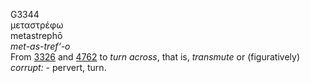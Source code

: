 <body>
  <p>G3344<br>  μεταστρέφω  <br> metastrephō  <br><i>met-as-tref‘-o </i><br>From <a href="g3326.htm">3326</a> and <a href="g4762.htm">4762</a>  to <i>turn</i> <i>across</i>, that is, <i>transmute</i> or (figuratively) <i>corrupt:</i> - pervert, turn.<br></p>
 </body>